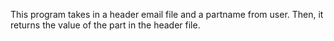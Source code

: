 This program takes in a header email file and a partname from user. Then, it returns the value of the part in the header file.

